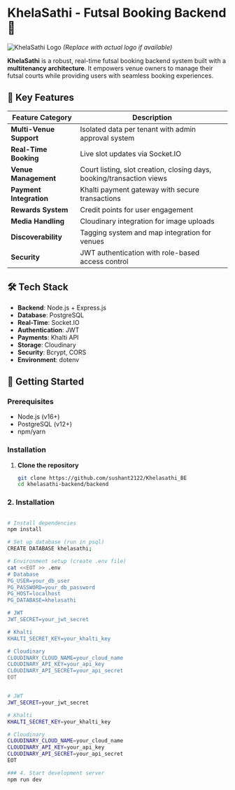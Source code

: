 # KhelaSathi - Futsal Booking Backend 🚀

![KhelaSathi Logo](https://res.cloudinary.com/dbvyoelj5/image/upload/v1745335513/logo/mhv3unpgvzho1fvnva74.png) *(Replace with actual logo if available)*

**KhelaSathi** is a robust, real-time futsal booking backend system built with a **multitenancy architecture**. It empowers venue owners to manage their futsal courts while providing users with seamless booking experiences.

## 🌟 Key Features

| Feature Category       | Description                                                                 |
|------------------------|-----------------------------------------------------------------------------|
| **Multi-Venue Support** | Isolated data per tenant with admin approval system                        |
| **Real-Time Booking**  | Live slot updates via Socket.IO                                            |
| **Venue Management**   | Court listing, slot creation, closing days, booking/transaction views      |
| **Payment Integration**| Khalti payment gateway with secure transactions                            |
| **Rewards System**     | Credit points for user engagement                                          |
| **Media Handling**     | Cloudinary integration for image uploads                                   |
| **Discoverability**    | Tagging system and map integration for venues                              |
| **Security**          | JWT authentication with role-based access control                          |

## 🛠️ Tech Stack

- **Backend**: Node.js + Express.js
- **Database**: PostgreSQL 
- **Real-Time**: Socket.IO
- **Authentication**: JWT
- **Payments**: Khalti API
- **Storage**: Cloudinary
- **Security**:  Bcrypt, CORS
- **Environment**: dotenv

## 🚀 Getting Started

### Prerequisites

- Node.js (v16+)
- PostgreSQL (v12+)
- npm/yarn

### Installation

1. **Clone the repository**
   ```bash
   git clone https://github.com/sushant2122/Khelasathi_BE
   cd khelasathi-backend/backend


### 2. Installation

```bash

# Install dependencies
npm install

# Set up database (run in psql)
CREATE DATABASE khelasathi;

# Environment setup (create .env file)
cat <<EOT >> .env
# Database
PG_USER=your_db_user
PG_PASSWORD=your_db_password
PG_HOST=localhost
PG_DATABASE=khelasathi

# JWT
JWT_SECRET=your_jwt_secret

# Khalti
KHALTI_SECRET_KEY=your_khalti_key

# Cloudinary
CLOUDINARY_CLOUD_NAME=your_cloud_name
CLOUDINARY_API_KEY=your_api_key
CLOUDINARY_API_SECRET=your_api_secret
EOT


# JWT
JWT_SECRET=your_jwt_secret

# Khalti
KHALTI_SECRET_KEY=your_khalti_key

# Cloudinary
CLOUDINARY_CLOUD_NAME=your_cloud_name
CLOUDINARY_API_KEY=your_api_key
CLOUDINARY_API_SECRET=your_api_secret
EOT

### 4. Start development server
npm run dev
